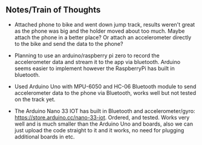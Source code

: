 ## Notes/Train of Thoughts
- Attached phone to bike and went down jump track, results weren't great as the phone was big and the holder moved about too much. Maybe attach the phone in a better place? Or attach an accelerometer directly to the bike and send the data to the phone?

- Planning to use an arduino/raspberry pi zero to record the accelerometer data and stream it to the app via bluetooth. Arduino seems easier to implement however the RaspberryPi has built in bluetooth.

- Used Arduino Uno with MPU-6050 and HC-06 Bluetooth module to send accelerometer data to the phone via Bluetooth, works well but not tested on the track yet.

- The Arduino Nano 33 IOT has built in Bluetooth and accelerometer/gyro: https://store.arduino.cc/nano-33-iot. Ordered, and tested. Works very well and is much smaller than the Arduino Uno and boards, also we can just upload the code straight to it and it works, no need for plugging additional boards in etc.
